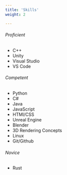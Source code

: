 ```yaml
---
title: 'Skills'
weight: 2

---
```


###### Proficient
* C++
* Unity
* Visual Studio
* VS Code

###### Competent
* Python
* C#
* Java
* JavaScript
* HTMl/CSS
* Unreal Engine
* Blender
* 3D Rendering Concepts
* Linux
* Git/Github

###### Novice
* Rust

